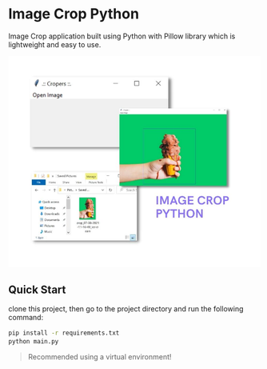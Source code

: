 # Image Crop Python

Image Crop application built using Python with 
Pillow library which is lightweight and easy to use.

![Preview Image Crop Python](./preview.jpg)

## Quick Start

clone this project, then go to the 
project directory and run the following command:

```bash
pip install -r requirements.txt
python main.py
```

> Recommended using a virtual environment!

